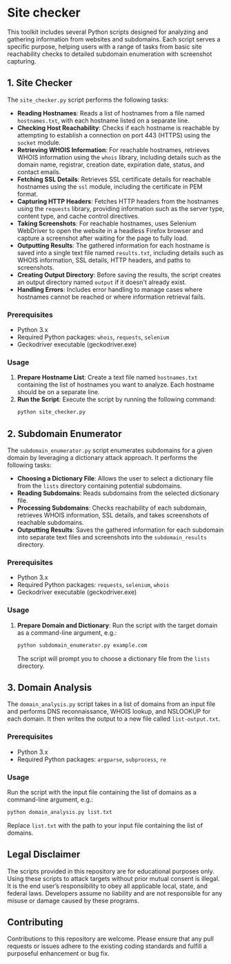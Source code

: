 # Site checker

This toolkit includes several Python scripts designed for analyzing and gathering information from websites and subdomains. Each script serves a specific purpose, helping users with a range of tasks from basic site reachability checks to detailed subdomain enumeration with screenshot capturing.

## 1. Site Checker

The `site_checker.py` script performs the following tasks:

- **Reading Hostnames**: Reads a list of hostnames from a file named `hostnames.txt`, with each hostname listed on a separate line.
- **Checking Host Reachability**: Checks if each hostname is reachable by attempting to establish a connection on port 443 (HTTPS) using the `socket` module.
- **Retrieving WHOIS Information**: For reachable hostnames, retrieves WHOIS information using the `whois` library, including details such as the domain name, registrar, creation date, expiration date, status, and contact emails.
- **Fetching SSL Details**: Retrieves SSL certificate details for reachable hostnames using the `ssl` module, including the certificate in PEM format.
- **Capturing HTTP Headers**: Fetches HTTP headers from the hostnames using the `requests` library, providing information such as the server type, content type, and cache control directives.
- **Taking Screenshots**: For reachable hostnames, uses Selenium WebDriver to open the website in a headless Firefox browser and capture a screenshot after waiting for the page to fully load.
- **Outputting Results**: The gathered information for each hostname is saved into a single text file named `results.txt`, including details such as WHOIS information, SSL details, HTTP headers, and paths to screenshots.
- **Creating Output Directory**: Before saving the results, the script creates an output directory named `output` if it doesn't already exist.
- **Handling Errors**: Includes error handling to manage cases where hostnames cannot be reached or where information retrieval fails.

### Prerequisites

- Python 3.x
- Required Python packages: `whois`, `requests`, `selenium`
- Geckodriver executable (geckodriver.exe)

### Usage

1. **Prepare Hostname List**: Create a text file named `hostnames.txt` containing the list of hostnames you want to analyze. Each hostname should be on a separate line.
2. **Run the Script**: Execute the script by running the following command:
   ```bash
   python site_checker.py
   ```

## 2. Subdomain Enumerator

The `subdomain_enumerator.py` script enumerates subdomains for a given domain by leveraging a dictionary attack approach. It performs the following tasks:

- **Choosing a Dictionary File**: Allows the user to select a dictionary file from the `lists` directory containing potential subdomains.
- **Reading Subdomains**: Reads subdomains from the selected dictionary file.
- **Processing Subdomains**: Checks reachability of each subdomain, retrieves WHOIS information, SSL details, and takes screenshots of reachable subdomains.
- **Outputting Results**: Saves the gathered information for each subdomain into separate text files and screenshots into the `subdomain_results` directory.

### Prerequisites

- Python 3.x
- Required Python packages: `requests`, `selenium`, `whois`
- Geckodriver executable (geckodriver.exe)

### Usage

1. **Prepare Domain and Dictionary**: Run the script with the target domain as a command-line argument, e.g.:
   ```bash
   python subdomain_enumerator.py example.com
   ```
   The script will prompt you to choose a dictionary file from the `lists` directory.

## 3. Domain Analysis

The `domain_analysis.py` script takes in a list of domains from an input file and performs DNS reconnaissance, WHOIS lookup, and NSLOOKUP for each domain. It then writes the output to a new file called `list-output.txt`.

### Prerequisites

- Python 3.x
- Required Python packages: `argparse`, `subprocess`, `re`

### Usage

Run the script with the input file containing the list of domains as a command-line argument, e.g.:
   ```bash
   python domain_analysis.py list.txt
   ```
   Replace `list.txt` with the path to your input file containing the list of domains.

## Legal Disclaimer
The scripts provided in this repository are for educational purposes only. Using these scripts to attack targets without prior mutual consent is illegal. It is the end user’s responsibility to obey all applicable local, state, and federal laws. Developers assume no liability and are not responsible for any misuse or damage caused by these programs.

## Contributing
Contributions to this repository are welcome. Please ensure that any pull requests or issues adhere to the existing coding standards and fulfill a purposeful enhancement or bug fix.